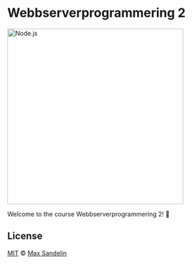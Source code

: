 # Webbserverprogrammering 2
<img src="https://camo.githubusercontent.com/49ecaff44da673d63b6af9d04a40574af9d3d845/68747470733a2f2f75706c6f61642e77696b696d656469612e6f72672f77696b6970656469612f636f6d6d6f6e732f642f64392f4e6f64652e6a735f6c6f676f2e737667" width="400" alt="Node.js">

Welcome to the course Webbserverprogrammering 2! 🙌




## License
[MIT](LICENSE) © [Max Sandelin](https://github.com/themaxsandelin)